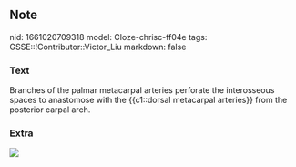 ## Note
nid: 1661020709318
model: Cloze-chrisc-ff04e
tags: GSSE::!Contributor::Victor_Liu
markdown: false

### Text
Branches of the palmar metacarpal arteries perforate the interosseous spaces to anastomose with the {{c1::dorsal metacarpal arteries}} from the posterior carpal arch.

### Extra
<img src="paste-71ed442d2ffd06eb00724a2f65f3a581304196b9.jpg">

